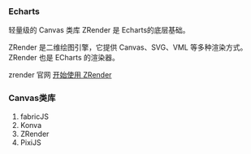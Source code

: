 ### Echarts

轻量级的 Canvas 类库 ZRender 是 Echarts的底层基础。

ZRender 是二维绘图引擎，它提供 Canvas、SVG、VML 等多种渲染方式。ZRender 也是 ECharts 的渲染器。

zrender 官网 [开始使用 ZRender](https://ecomfe.github.io/zrender-doc/public/)



### Canvas类库

1. fabricJS
2. Konva
3. ZRender 
4. PixiJS





